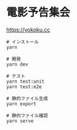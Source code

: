 # 電影予告集会

https://yokoku.cc

```
# インストール
yarn

# 開発
yarn dev

# テスト
yarn test:unit
yarn test:e2e

# 静的ファイル生成
yarn export

# 静的ファイル確認
yarn serve
```
